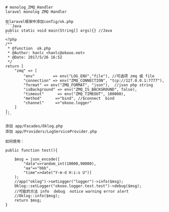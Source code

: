 	# monolog_ZMQ_Handler
	laravel monolog ZMQ Handler

	在laravel框架中添加config/ok.php
	```Java
	public static void main(String[] args){} //Java
	```
	<?php
	/**
	 * @function  ok.php
	 * @Author: hanlc <hanlc@okooo.net>
	 * @Date: 2017/5/26 16:52
	 */
	return [
		"zmq" => [
			"env"        => env("LOG_ENV","file"), //可选项 zmq 或 file
			"connection" => env("ZMQ_CONNECTION", "tcp://127.0.0.1:7777"),
			"format" => env("ZMQ_FORMAT", "json"),  //json php string
			"isBackground" => env("ZMQ_IS_BACKGROUND", false),
			"timeout"	   => env("ZMQ_TIMEOUT", 100000),
			"method"	  =>"bind", //$connect  bind
			"channel"	  =>"okooo.logger"
		]
	];
	```

	添加 app/Facades/Oklog.php
	添加 app/Providers/LogServiceProvider.php

	如何使用：

	public function test(){

		$msg = json_encode([
			"data"=>random_int(10000,90000),
			"aa"=>"bbb",
			"time"=>date("Y-m-d H:i:s U")]
		);
		//app("oklog")->setLogger("logger")->info($msg);
		Oklog::setLogger("okooo.logger.test.test")->debug($msg);
		//可能的方法 info  debug  notice warning error alert
		//Oklog::info($msg);
		return $msg;
	}
